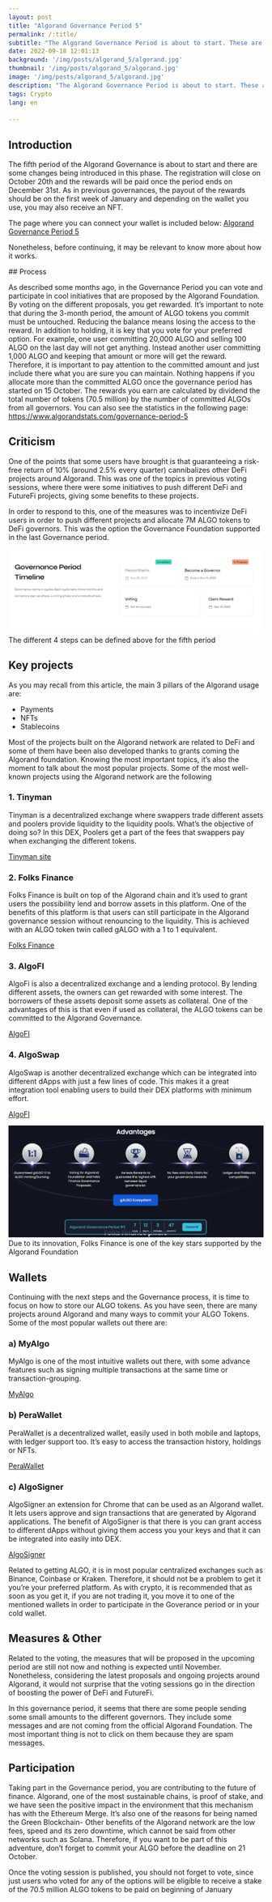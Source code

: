 ```yaml
---
layout: post
title: "Algorand Governance Period 5"
permalink: /:title/
subtitle: "The Algorand Governance Period is about to start. These are some of the most important topics to consider."
date: 2022-09-18 12:01:13
background: '/img/posts/algorand_5/algorand.jpg'
thumbnail: '/img/posts/algorand_5/algorand.jpg'
image: '/img/posts/algorand_5/algorand.jpg'
description: "The Algorand Governance Period is about to start. These are some of the most important topics to consider, including some of the most important wallets in this blockchan"
tags: Crypto
lang: en

---
```



## Introduction

<div class="text-article">
The fifth period of the Algorand Governance is about to start and there are some changes being introduced in this phase. The registration will close on October 20th and the rewards will be paid once the period ends on December 31st. 
As in previous governances, the payout of the rewards should be on the first week of January and depending on the wallet you use, you may also receive an NFT.
</div>
<div>
<p>
The page where you can connect your wallet is included below:
            <a href="https://governance.algorand.foundation/governance-period-5">Algorand Governance Period 5</a>

Nonetheless, before continuing, it may be relevant to know more about how it works.
</p>
</div>
## Process

As described some months ago, in the Governance Period you can vote and participate in cool initiatives that are
proposed by the Algorand Foundation. By voting on the different proposals, you get rewarded. It’s important to note that
during the 3-month period, the amount of ALGO tokens you commit must be untouched. Reducing the balance means losing the
access to the reward. In addition to holding, it is key that you vote for your preferred option. For example, one user
committing 20,000 ALGO and selling 100 ALGO on the last day will not get anything. Instead another user committing 1,000
ALGO and keeping that amount or more will get the reward. Therefore, it is important to pay attention to the committed
amount and just include there what you are sure you can maintain. Nothing happens if you allocate more than the
committed ALGO once the governance period has started on 15 October. The rewards you earn are calculated by dividend the
total number of tokens (70.5 million) by the number of committed ALGOs from all governors. You can also see the
statistics in the following page: https://www.algorandstats.com/governance-period-5

## Criticism

One of the points that some users have brought is that guaranteeing a risk-free return of 10% (around 2.5% every
quarter) cannibalizes other DeFi projects around Algorand. This was one of the topics in previous voting sessions, where
there were some initiatives to push different DeFi and FutureFi projects, giving some benefits to these projects.

In order to respond to this, one of the measures was to incentivize DeFi users in order to push different projects and
allocate 7M ALGO tokens to DeFi governors. This was the option the Governance Foundation supported in the last
Governance period.


<p>
    <img class="img-fluid" src="/img/posts/algorand_5/timeline.jpg" alt="Steps">
    <span class="caption text-muted">The different 4 steps can be defined above for the fifth period
</span>
</p>

## Key projects
As you may recall from this article, the main 3 pillars of the Algorand usage are:
- Payments 
- NFTs 
- Stablecoins 

Most of the projects built on the Algorand network are related to DeFi and some of them
have been also developed thanks to grants coming the Algorand foundation. Knowing the most important topics, it’s also
the moment to talk about the most popular projects. Some of the most well-known projects using the Algorand network are
the following

### 1. Tinyman

Tinyman is a decentralized exchange where swappers trade different assets and poolers provide liquidity to the liquidity
pools. What’s the objective of doing so? In this DEX, Poolers get a part of the fees that swappers pay when exchanging
the different tokens.

[Tinyman site](https://tinyman.org/)

### 2. Folks Finance
Folks Finance is built on top of the Algorand chain and it’s used to grant users the possibility
lend and borrow assets in this platform. One of the benefits of this platform is that users can still participate in the
Algorand governance session without renouncing to the liquidity. This is achieved with an ALGO token twin called gALGO
with a 1 to 1 equivalent.

[Folks Finance](https://folks.finance/)

### 3. AlgoFI
AlgoFi is also a decentralized exchange and a lending protocol. By lending different assets, the owners can
get rewarded with some interest. The borrowers of these assets deposit some assets as collateral. One of the advantages
of this is that even if used as collateral, the ALGO tokens can be committed to the Algorand Governance.

[AlgoFI](AlgoFI)

### 4. AlgoSwap
AlgoSwap is another decentralized exchange which can be integrated into different dApps with just a few
lines of code. This makes it a great integration tool enabling users to build their DEX platforms with minimum effort.

[AlgoFI](https://algopay.finance/algoswap/)

<p>
    <img class="img-fluid" src="/img/posts/algorand_5/folks_finance.jpg" alt="Folks Finance">
    <span class="caption text-muted">Due to its innovation, Folks Finance is one of the key stars supported by the Algorand Foundation
</span>
</p>

## Wallets 
Continuing with the next steps and the Governance process, it is time to focus on how to store our ALGO
tokens. As you have seen, there are many projects around Algorand and many ways to commit your ALGO Tokens. Some of the
most popular wallets out there are:

### a) MyAlgo 
MyAlgo is one of the most intuitive wallets out there, with some advance features such as signing multiple
transactions at the same time or transaction-grouping.

[MyAlgo](https://wallet.myalgo.com/)

### b) PeraWallet 
PeraWallet is a decentralized wallet, easily used in both mobile and laptops, with ledger support too.
It’s easy to access the transaction history, holdings or NFTs.

[PeraWallet](https://perawallet.app/)

### c) AlgoSigner
AlgoSigner an extension for Chrome that can be used as an Algorand wallet. It lets users approve and
sign transactions that are generated by Algorand applications. The benefit of AlgoSigner is that there is you can grant
access to different dApps without giving them access you your keys and that it can be integrated into easily into DEX.

[AlgoSigner](https://chrome.google.com/webstore/detail/algosigner/kmmolakhbgdlpkjkcjkebenjheonagdm)

Related to getting ALGO, it is in most popular centralized exchanges such as Binance, Coinbase or Kraken. Therefore, it
should not be a problem to get it you’re your preferred platform. As with crypto, it is recommended that as soon as you
get it, if you are not trading it, you move it to one of the mentioned wallets in order to participate in the Goverance
period or in your cold wallet.

## Measures & Other 
Related to the voting, the measures that will be proposed in the upcoming period are still not now
and nothing is expected until November. Nonetheless, considering the latest proposals and ongoing projects around
Algorand, it would not surprise that the voting sessions go in the direction of boosting the power of DeFi and FutureFi.

In this governance period, it seems that there are some people sending some small amounts to the different governors.
They include some messages and are not coming from the official Algorand Foundation. The most important thing is not to
click on them because they are spam messages.

## Participation
Taking part in the Governance period, you are contributing to the future of finance. Algorand, one of the most sustainable chains, is proof of stake, and we have
seen the positive impact in the environment that this mechanism has with the Ethereum Merge. It’s also one of the
reasons for being named the Green Blockchain- Other benefits of the Algorand network are the low fees, speed and its
zero downtime, which cannot be said from other networks such as Solana. Therefore, if you want to be part of this
adventure, don’t forget to commit your ALGO before the deadline on 21 October. 

Once the voting session is published, you
should not forget to vote, since just users who voted for any of the options will be eligible to receive a stake of the
70.5 million ALGO tokens to be paid on beginning of January
